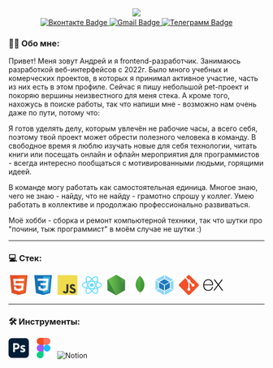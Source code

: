 
<div align="center">
  <img src="https://github.com/Anmol-Baranwal/Cool-GIFs-For-GitHub/assets/74038190/d48893bd-0757-481c-8d7e-ba3e163feae7" />
</div>

<div id="badges" align="center">
  <!--<a href="your-linkedin-URL">
    <img src="https://img.shields.io/badge/LinkedIn-blue?style=for-the-badge&logo=linkedin&logoColor=white" alt="LinkedIn Badge"/>
  </a> -->
  <a href="https://vk.com/littleenglishh"> 
    <img src="https://img.shields.io/badge/Вконтакте-blue?style=for-the-badge&logo=vk&logoColor=white" alt="Вконтакте Badge"/>
  </a>
  <a href="mailto:mr.kizilow77@gmail.com">
    <img src="https://img.shields.io/badge/-Gmail-red?style=for-the-badge&logo=Gmail&logoColor=white" alt="Gmail Badge"/>
  </a>
  <a href="https://t.me/littleenglishh">
    <img src="https://img.shields.io/badge/Телеграмм-blue?style=for-the-badge&logo=Telegram&logoColor=white" alt="Телеграмм Badge"/>
  </a> 
</div>

### :man_technologist: Обо мне:

Привет! Меня зовут Андрей и я frontend-разработчик. Занимаюсь разработкой веб-интерфейсов с 2022г. Было много учебных и комерческих проектов, в которых я принимал активное участие, часть из них есть в этом профиле. Сейчас я пишу небольшой pet-проект и покоряю вершины неизвестного для меня стека. А кроме того, нахожусь в поиске работы, так что напиши мне - возможно нам очень даже по пути, потому что:

Я готов уделять делу, которым увлечён не рабочие часы, а всего себя, поэтому твой проект может обрести полезного человека в команду. В свободное время я люблю изучать новые для себя технологии, читать книги или посещать онлайн и офлайн мероприятия для программистов - всегда интересно пообщаться с мотивированными людьми, горящими идеей.

В команде могу работать как самостоятельная единица. Многое знаю, чего не знаю - найду, что не найду - грамотно спрошу у коллег. Умею работать в коллективе и продолжаю профессионально развиваться.

Моё хобби - сборка и ремонт компьютерной техники, так что шутки про "почини, тыж программист" в моём случае не шутки :)


---

### 💻 Cтек:

<div>
  <img src="https://github.com/devicons/devicon/blob/master/icons/html5/html5-original.svg" title="html5" alt="html5" width="40" height="40"/>&nbsp
  <img src="https://github.com/devicons/devicon/blob/master/icons/css3/css3-original.svg" title="css" alt="css" width="40" height="40"/>&nbsp
  <img src="https://github.com/devicons/devicon/blob/master/icons/javascript/javascript-original.svg" title="javascript" alt="javascript" width="40" height="40"/>&nbsp
  <img src="https://github.com/devicons/devicon/blob/master/icons/react/react-original.svg" title="reactjs" alt="reactjs" width="40" height="40"/>&nbsp
  <img src="https://github.com/devicons/devicon/blob/master/icons/nodejs/nodejs-original.svg" title="nodejs" alt="nodejs" width="40" height="40"/>&nbsp
  <img src="https://github.com/devicons/devicon/blob/master/icons/mongodb/mongodb-original.svg" title="mongodb" alt="mongodb" width="40" height="40"/>&nbsp
  <img src="https://github.com/devicons/devicon/blob/master/icons/webpack/webpack-original.svg" title="webpack" alt="webpack" width="40" height="40"/>&nbsp;
  <img src="https://github.com/devicons/devicon/blob/master/icons/git/git-original.svg" title="git" alt="git" width="40" height="40"/>&nbsp
  <img src="https://github.com/devicons/devicon/blob/master/icons/express/express-original.svg" title="express" alt="express" width="40" height="40"/>&nbsp
  <!-- <img src="https://github.com/devicons/devicon/blob/master/icons/redux/redux-original.svg" title="redux" alt="redux" width="40" height="40"/>&nbsp; -->
</div>

---

### 🛠 Инструменты:

<div>
  <img src="https://github.com/devicons/devicon/blob/master/icons/photoshop/photoshop-plain.svg" title="photoshop" alt="photoshop" width="40" height="40"/>&nbsp;
  <img src="https://github.com/devicons/devicon/blob/master/icons/figma/figma-original.svg" title="figma" alt="figma" width="40" height="40"/>&nbsp;
  <img src="https://upload.wikimedia.org/wikipedia/commons/e/e9/Notion-logo.svg" title="Notion" alt="Notion" width="40" height="40"/>&nbsp;
</div>
